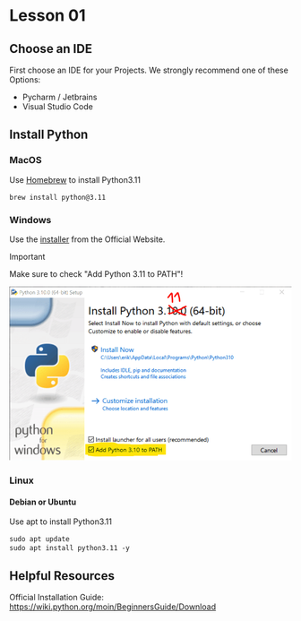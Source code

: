 # Lesson 01

## Choose an IDE
First choose an IDE for your Projects. We strongly recommend one of these Options:
- Pycharm / Jetbrains
- Visual Studio Code


## Install Python

### MacOS
Use [Homebrew](https://brew.sh) to install Python3.11
```shell
brew install python@3.11
```

### Windows

Use the [installer](https://www.python.org/downloads/windows/) from the Official Website.

> [!IMPORTANT]
> 
> Make sure to check "Add Python 3.11 to PATH"!

![Windows Installer](installer_windows.png)

### Linux

#### Debian or Ubuntu
Use apt to install Python3.11
```shell
sudo apt update
sudo apt install python3.11 -y
```


## Helpful Resources

Official Installation Guide: https://wiki.python.org/moin/BeginnersGuide/Download
